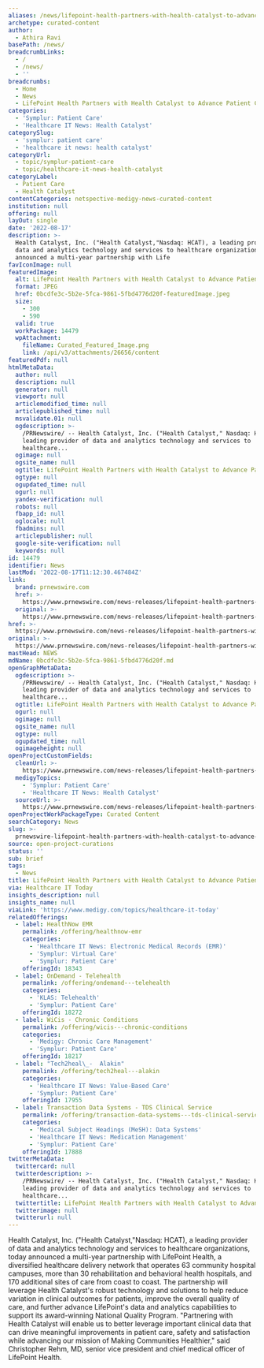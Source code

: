 ```yaml
---
aliases: /news/lifepoint-health-partners-with-health-catalyst-to-advance-patient-care
archetype: curated-content
author:
  - Athira Ravi
basePath: /news/
breadcrumbLinks:
  - /
  - /news/
  - ''
breadcrumbs:
  - Home
  - News
  - LifePoint Health Partners with Health Catalyst to Advance Patient Care
categories:
  - 'Symplur: Patient Care'
  - 'Healthcare IT News: Health Catalyst'
categorySlug:
  - 'symplur: patient care'
  - 'healthcare it news: health catalyst'
categoryUrl:
  - topic/symplur-patient-care
  - topic/healthcare-it-news-health-catalyst
categoryLabel:
  - Patient Care
  - Health Catalyst
contentCategories: netspective-medigy-news-curated-content
institution: null
offering: null
layOut: single
date: '2022-08-17'
description: >-
  Health Catalyst, Inc. ("Health Catalyst,"Nasdaq: HCAT), a leading provider of
  data and analytics technology and services to healthcare organizations, today
  announced a multi-year partnership with Life
favIconImage: null
featuredImage:
  alt: LifePoint Health Partners with Health Catalyst to Advance Patient Care
  format: JPEG
  href: 0bcdfe3c-5b2e-5fca-9861-5fbd4776d20f-featuredImage.jpeg
  size:
    - 300
    - 590
  valid: true
  workPackage: 14479
  wpAttachment:
    fileName: Curated_Featured_Image.png
    link: /api/v3/attachments/26656/content
featuredPdf: null
htmlMetaData:
  author: null
  description: null
  generator: null
  viewport: null
  articlemodified_time: null
  articlepublished_time: null
  msvalidate.01: null
  ogdescription: >-
    /PRNewswire/ -- Health Catalyst, Inc. ("Health Catalyst," Nasdaq: HCAT), a
    leading provider of data and analytics technology and services to
    healthcare...
  ogimage: null
  ogsite_name: null
  ogtitle: LifePoint Health Partners with Health Catalyst to Advance Patient Care
  ogtype: null
  ogupdated_time: null
  ogurl: null
  yandex-verification: null
  robots: null
  fbapp_id: null
  oglocale: null
  fbadmins: null
  articlepublisher: null
  google-site-verification: null
  keywords: null
id: 14479
identifier: News
lastMod: '2022-08-17T11:12:30.467484Z'
link:
  brand: prnewswire.com
  href: >-
    https://www.prnewswire.com/news-releases/lifepoint-health-partners-with-health-catalyst-to-advance-patient-care-301593787.html
  original: >-
    https://www.prnewswire.com/news-releases/lifepoint-health-partners-with-health-catalyst-to-advance-patient-care-301593787.html
href: >-
  https://www.prnewswire.com/news-releases/lifepoint-health-partners-with-health-catalyst-to-advance-patient-care-301593787.html
original: >-
  https://www.prnewswire.com/news-releases/lifepoint-health-partners-with-health-catalyst-to-advance-patient-care-301593787.html
mastHead: NEWS
mdName: 0bcdfe3c-5b2e-5fca-9861-5fbd4776d20f.md
openGraphMetaData:
  ogdescription: >-
    /PRNewswire/ -- Health Catalyst, Inc. ("Health Catalyst," Nasdaq: HCAT), a
    leading provider of data and analytics technology and services to
    healthcare...
  ogtitle: LifePoint Health Partners with Health Catalyst to Advance Patient Care
  ogurl: null
  ogimage: null
  ogsite_name: null
  ogtype: null
  ogupdated_time: null
  ogimageheight: null
openProjectCustomFields:
  cleanUrl: >-
    https://www.prnewswire.com/news-releases/lifepoint-health-partners-with-health-catalyst-to-advance-patient-care-301593787.html
  medigyTopics:
    - 'Symplur: Patient Care'
    - 'Healthcare IT News: Health Catalyst'
  sourceUrl: >-
    https://www.prnewswire.com/news-releases/lifepoint-health-partners-with-health-catalyst-to-advance-patient-care-301593787.html
openProjectWorkPackageType: Curated Content
searchCategory: News
slug: >-
  prnewswire-lifepoint-health-partners-with-health-catalyst-to-advance-patient-care
source: open-project-curations
status: ''
sub: brief
tags:
  - News
title: LifePoint Health Partners with Health Catalyst to Advance Patient Care
via: Healthcare IT Today
insights_description: null
insights_name: null
viaLink: 'https://www.medigy.com/topics/healthcare-it-today'
relatedOfferings:
  - label: HealthNow EMR
    permalink: /offering/healthnow-emr
    categories:
      - 'Healthcare IT News: Electronic Medical Records (EMR)'
      - 'Symplur: Virtual Care'
      - 'Symplur: Patient Care'
    offeringId: 18343
  - label: OnDemand - Telehealth
    permalink: /offering/ondemand---telehealth
    categories:
      - 'KLAS: Telehealth'
      - 'Symplur: Patient Care'
    offeringId: 18272
  - label: WiCis - Chronic Conditions
    permalink: /offering/wicis---chronic-conditions
    categories:
      - 'Medigy: Chronic Care Management'
      - 'Symplur: Patient Care'
    offeringId: 18217
  - label: "Tech2heal\_-  Alakin"
    permalink: /offering/tech2heal---alakin
    categories:
      - 'Healthcare IT News: Value-Based Care'
      - 'Symplur: Patient Care'
    offeringId: 17955
  - label: Transaction Data Systems - TDS Clinical Service
    permalink: /offering/transaction-data-systems---tds-clinical-service
    categories:
      - 'Medical Subject Headings (MeSH): Data Systems'
      - 'Healthcare IT News: Medication Management'
      - 'Symplur: Patient Care'
    offeringId: 17888
twitterMetaData:
  twittercard: null
  twitterdescription: >-
    /PRNewswire/ -- Health Catalyst, Inc. ("Health Catalyst," Nasdaq: HCAT), a
    leading provider of data and analytics technology and services to
    healthcare...
  twittertitle: LifePoint Health Partners with Health Catalyst to Advance Patient Care
  twitterimage: null
  twitterurl: null
---
```

<p>Health Catalyst, Inc. ("Health Catalyst,"Nasdaq: HCAT), a leading provider of data and analytics technology and services to healthcare organizations, today announced a multi-year partnership with LifePoint Health, a diversified healthcare delivery network that operates 63 community hospital campuses, more than 30 rehabilitation and behavioral health hospitals, and 170 additional sites of care from coast to coast. The partnership will leverage Health Catalyst's robust technology and solutions to help reduce variation in clinical outcomes for patients, improve the overall quality of care, and further advance LifePoint's data and analytics capabilities to support its award-winning National Quality Program.
"Partnering with Health Catalyst will enable us to better leverage important clinical data that can drive meaningful improvements in patient care, safety and satisfaction while advancing our mission of Making Communities Healthier," said Christopher Rehm, MD, senior vice president and chief medical officer of LifePoint Health.</p>